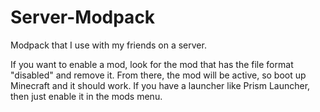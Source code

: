 # Server-Modpack
Modpack that I use with my friends on a server.

If you want to enable a mod, look for the mod that has the file format "disabled" and remove it. From there, the mod will be active, so boot up Minecraft and it should work. If you have a launcher like Prism Launcher,
then just enable it in the mods menu.
